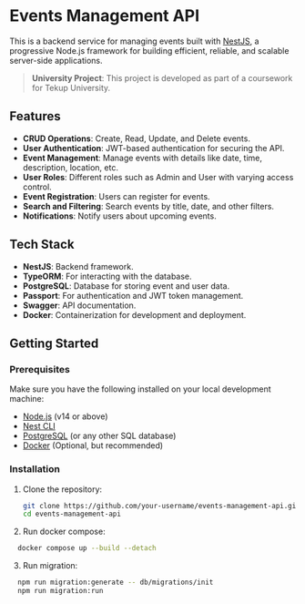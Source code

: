 # Events Management API

This is a backend service for managing events built with [NestJS](https://nestjs.com/), a progressive Node.js framework for building efficient, reliable, and scalable server-side applications.

> **University Project**: This project is developed as part of a coursework for Tekup University.

## Features

- **CRUD Operations**: Create, Read, Update, and Delete events.
- **User Authentication**: JWT-based authentication for securing the API.
- **Event Management**: Manage events with details like date, time, description, location, etc.
- **User Roles**: Different roles such as Admin and User with varying access control.
- **Event Registration**: Users can register for events.
- **Search and Filtering**: Search events by title, date, and other filters.
- **Notifications**: Notify users about upcoming events.

## Tech Stack

- **NestJS**: Backend framework.
- **TypeORM**: For interacting with the database.
- **PostgreSQL**: Database for storing event and user data.
- **Passport**: For authentication and JWT token management.
- **Swagger**: API documentation.
- **Docker**: Containerization for development and deployment.

## Getting Started

### Prerequisites

Make sure you have the following installed on your local development machine:

- [Node.js](https://nodejs.org/) (v14 or above)
- [Nest CLI](https://docs.nestjs.com/cli/overview)
- [PostgreSQL](https://www.postgresql.org/) (or any other SQL database)
- [Docker](https://www.docker.com/) (Optional, but recommended)

### Installation

1. Clone the repository:

   ```bash
   git clone https://github.com/your-username/events-management-api.git
   cd events-management-api

   ```

2. Run docker compose:

```bash
  docker compose up --build --detach

```

3. Run migration:

```bash
  npm run migration:generate -- db/migrations/init
  npm run migration:run

```
